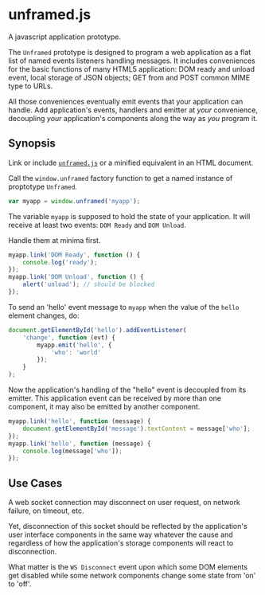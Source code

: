 unframed.js
===
A javascript application prototype.

The `Unframed` prototype is designed to program a web application as a flat list of named events listeners handling messages. It includes conveniences for the basic functions of many HTML5 application: DOM ready and unload event, local storage of JSON objects; GET from and POST common MIME type to URLs.

All those conveniences eventually emit events that your application can handle. Add application's events, handlers and emitter at *your* convenience, decoupling *your* application's components along the way as *you* program it.

Synopsis
---
Link or include [`unframed.js`](https://github.com/laurentszyster/unframed.js/unframed.js) or a minified equivalent in an HTML document.

Call the `window.unframed` factory function to get a named instance of proptotype `Unframed`.
```javascript
var myapp = window.unframed('myapp');
```

The variable `myapp` is supposed to hold the state of your application. It will receive at least two events: `DOM Ready` and `DOM Unload`. 

Handle them at minima first.
```javascript
myapp.link('DOM Ready', function () {
    console.log('ready');
});
myapp.link('DOM Unload', function () {
    alert('unload'); // should be blocked
});
```

To send an 'hello' event message to `myapp` when the value of the `hello` element changes, do:
```javascript
document.getElementById('hello').addEventListener(
    'change', function (evt) {
        myapp.emit('hello', {
            'who': 'world'
        });
    }
);
```

Now the application's handling of the "hello" event is decoupled from its emitter. This application event can be received by more than one component, it may also be emitted by another component.
```javascript
myapp.link('hello', function (message) {
    document.getElementById('message').textContent = message['who'];
});
myapp.link('hello', function (message) {
    console.log(message['who']);
});
```

Use Cases
---
A web socket connection may disconnect on user request, on network failure, on timeout, etc.

Yet, disconnection of this socket should be reflected by the application's user interface components in the same way whatever the cause and regardless of how the application's storage components will react to disconnection.

What matter is the `WS Disconnect` event upon which some DOM elements get disabled while some network components change some state from 'on' to 'off'.